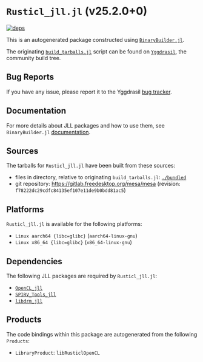 # `Rusticl_jll.jl` (v25.2.0+0)

[![deps](https://juliahub.com/docs/Rusticl_jll/deps.svg)](https://juliahub.com/ui/Packages/General/Rusticl_jll/)

This is an autogenerated package constructed using [`BinaryBuilder.jl`](https://github.com/JuliaPackaging/BinaryBuilder.jl).

The originating [`build_tarballs.jl`](https://github.com/JuliaPackaging/Yggdrasil/blob/7eacc083474b26b9dd19b0a5f4887a917de7aa30/R/Rusticl/build_tarballs.jl) script can be found on [`Yggdrasil`](https://github.com/JuliaPackaging/Yggdrasil/), the community build tree.

## Bug Reports

If you have any issue, please report it to the Yggdrasil [bug tracker](https://github.com/JuliaPackaging/Yggdrasil/issues).

## Documentation

For more details about JLL packages and how to use them, see `BinaryBuilder.jl` [documentation](https://docs.binarybuilder.org/stable/jll/).

## Sources

The tarballs for `Rusticl_jll.jl` have been built from these sources:

* files in directory, relative to originating `build_tarballs.jl`: [`./bundled`](https://github.com/JuliaPackaging/Yggdrasil/tree/7eacc083474b26b9dd19b0a5f4887a917de7aa30/R/Rusticl/bundled)
* git repository: https://gitlab.freedesktop.org/mesa/mesa (revision: `f78222dc29cdfc84135ef107e11de9b0bdd81ac5`)

## Platforms

`Rusticl_jll.jl` is available for the following platforms:

* `Linux aarch64 {libc=glibc}` (`aarch64-linux-gnu`)
* `Linux x86_64 {libc=glibc}` (`x86_64-linux-gnu`)

## Dependencies

The following JLL packages are required by `Rusticl_jll.jl`:

* [`OpenCL_jll`](https://github.com/JuliaBinaryWrappers/OpenCL_jll.jl)
* [`SPIRV_Tools_jll`](https://github.com/JuliaBinaryWrappers/SPIRV_Tools_jll.jl)
* [`libdrm_jll`](https://github.com/JuliaBinaryWrappers/libdrm_jll.jl)

## Products

The code bindings within this package are autogenerated from the following `Products`:

* `LibraryProduct`: `libRusticlOpenCL`
